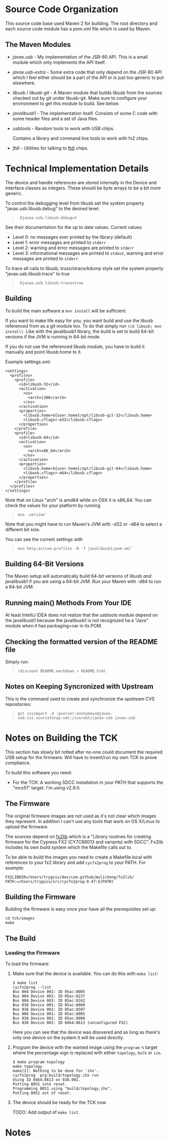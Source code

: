 Source Code Organization
========================

This source code base used Maven 2 for building. The root directory and each
source code module has a pom.xml file which is used by Maven.

The Maven Modules
-----------------

* *javax.usb* - My implementation of the JSR-80 API. This is a small module
  which only implements the API itself.

* *javax.usb-extra* - Some extra code that only depend on the JSR-80 API
  which I feel either should be a part of the API or is just too generic to
  put elsewhere.

* *libusb* / *libusb-git* - A Maven module that builds libusb from the
  sources checked out by git under libusb-git. Make sure to configure your
  environment to get this module to build. See below.

* *javalibusb1* - The implementation itself. Consists of some C code with some header
  files and a set of Java files.

* *usbtools* - Random tools to work with USB chips.

  Contains a library and command line tools to work with fx2 chips.

* *ftdi* - Utilities for talking to [ftdi] chips.

Technical Implementation Details
================================

The device and handle references are stored internally in the Device
and Interface classes as integers. These should be byte arrays to
be a bit more generic.

To control the debugging level from libusb set the system property
"javax.usb.libusb.debug" to the desired level:

>     -Djavax.usb.libusb.debug=3

See their documentation for the up to date values. Current values:

  * Level 0: no messages ever printed by the library (default)
  * Level 1: error messages are printed to `stderr`
  * Level 2: warning and error messages are printed to `stderr`
  * Level 3: informational messages are printed to `stdout`, warning
    and error messages are printed to `stderr`

To trace all calls to libusb, truss/strace/kdump style set the
system property "javax.usb.libusb.trace" to true

>     -Djavax.usb.libusb.trace=true

Building
--------

To build the main software a `mvn install` will be sufficient.

If you want to make life easy for you, you want build and use the libusb
referenced from as a git module too. To do that simply run
`(cd libusb; mvn install)`. Like with the javalibusb1 library, the build is
set to build 64-bit versions if the JVM is running in 64-bit mode.

If you do not use the referenced libusb module, you have to build it manually and
point libusb.home to it.

Example settings.xml:

    <settings>
      <profiles>
        <profile>
          <id>libusb-32</id>
          <activation>
            <os>
              <arch>i386</arch>
            </os>
          </activation>
          <properties>
            <libusb.home>${user.home}/opt/libusb-git-32</libusb.home>
            <libusb.cflags>-m32</libusb.cflags>
          </properties>
        </profile>
        <profile>
          <id>libusb-64</id>
          <activation>
            <os>
              <arch>x86_64</arch>
            </os>
          </activation>
          <properties>
            <libusb.home>${user.home}/opt/libusb-git-64</libusb.home>
            <libusb.cflags>-m64</libusb.cflags>
          </properties>
        </profile>
      </profiles>
    </settings>

Note that on Linux "arch" is amd64 while on OSX it is x86_64.
You can check the values for your platform by running

>     mvn -version`

Note that you might have to run Maven's JVM with -d32 or -d64 to select a different bit size.

You can see the current settings with

>     mvn help:active-profiles -N -f javalibusb1/pom.xml`

Building 64-Bit Versions
------------------------

The Maven setup will automatically build 64-bit versions of libusb *and*
javalibusb1 if you are using a 64-bit JVM. Run your Maven with -d64 to run a
64-bit JVM.

Running main() Methods From Your IDE
------------------------------------

At least IntelliJ IDEA does not realize that the usbtools module depend on the
javalibusb1 because the javalibusb1 is not recognized ha a "Java" module when
it has packaging=nar in its POM.

Checking the formatted version of the README file
-------------------------------------------------

Simply run:

>     rdiscount README.markdown > README.html

Notes on Keeping Syncronized with Upstream
------------------------------------------

This is the command used to create and synchronize the upstream CVS repositories:

>     git cvsimport -d :pserver:anonymous@javax-usb.cvs.sourceforge.net:/cvsroot/javax-usb javax-usb

Notes on Building the TCK
=========================

This section has slowly bit rotted after no-one could document the required USB setup
for the firmware. Will have to invent/run my own TCK to prove compliance.

To build this software you need:

  * For the TCK: A working SDCC installation in your PATH that supports
    the "mcs51" target. I'm using v2.9.0.

The Firmware
------------

The original firmware images are not used as it's not clear which
images they represent. In addition I can't use any tools that work
on OS X/Linux to upload the firmware.

The sources depend on [fx2lib] which is a "Library routines for
creating firmware for the Cypress FX2 (CY7C68013 and variants) with
SDCC". Fx2lib includes its own build system which the Makefile calls out to.

To be able to build the images you need to create a Makefile.local
with references to your fx2 library and add `cycfx2prog` to your
PATH. For example:

    FX2LIBDIR=/Users/trygvis/dev/com.github/mulicheng/fx2lib/
    PATH:=/Users/trygvis/src/cycfx2prog-0.47:$(PATH)

Building the Firmware
---------------------

Building the firmware is easy once your have all the prerequisites set up:

    cd tck/images
    make

The Build
---------

### Loading the Firmware

To load the firmware:

 1. Make sure that the device is available. You can do this with `make list`:

        $ make list
        cycfx2prog --list
        Bus 004 Device 001: ID 05ac:8005
        Bus 004 Device 002: ID 05ac:0237
        Bus 004 Device 003: ID 05ac:8242
        Bus 036 Device 001: ID 05ac:8006
        Bus 036 Device 002: ID 05ac:8507
        Bus 006 Device 001: ID 05ac:8005
        Bus 038 Device 001: ID 05ac:8006
        Bus 038 Device 002: ID 04b4:8613 (unconfigured FX2)

    Here you can see that the device was disovered and as long as
    there's only one device on the system it will be used directly.

 1. Program the device with the wanted image using the `program-%`
    target where the percentage sign is replaced with either
    `topology`, `bulk` or `iso`.

        $ make program-topology
        make topology
        make[2]: Nothing to be done for `ihx'.
        cycfx2prog  prg:build/topology.ihx run
        Using ID 04b4:8613 on 038.002.
        Putting 8051 into reset.
        Programming 8051 using "build/topology.ihx".
        Putting 8051 out of reset.

 1. The device should be ready for the TCK now.

    TODO: Add output of `make list`.

Notes
=====

[fx2lib]: http://github.com/trygvis/fx2lib "fx2lib"
[ftdi]: http://www.ftdichip.com/ "FTDI"
